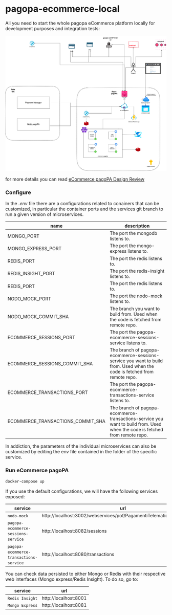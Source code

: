 # pagopa-ecommerce-local

All you need to start the whole pagopa eCommerce platform locally for development purposes and integration tests:

![image arch](arch-ecommerce.png)

for more details you can read [eCommerce pagoPA Design Review](https://pagopa.atlassian.net/wiki/spaces/I/pages/492339720/eCommerce+pagoPA+Design+Review+draft "eCommerce pagoPA Design Review") 

### Configure

In the _.env_ file there are a configurations related to conainers that can be customized, in particular the container ports and the services git branch to run a given version of microservices.

| name                              | description                                                                                                                 |
| --------------------------------- | --------------------------------------------------------------------------------------------------------------------------- |
| MONGO_PORT                        | The port the mongodb listens to.                                                                                            |
| MONGO_EXPRESS_PORT                | The port the mongo-express listens to.                                                                                      |
| REDIS_PORT                        | The port the redis listens to.                                                                                              |
| REDIS_INSIGHT_PORT                | The port the redis-insight listens to.                                                                                      |
| REDIS_PORT                        | The port the redis listens to.                                                                                              |
| NODO_MOCK_PORT                    | The port the nodo-mock listens to.                                                                                          |
| NODO_MOCK_COMMIT_SHA              | The branch you want to build from. Used when the code is fetched from remote repo.                                          |
| ECOMMERCE_SESSIONS_PORT           | The port the pagopa-ecommerce-sessions-service listens to.                                                                  |
| ECOMMERCE_SESSIONS_COMMIT_SHA     | The branch of pagopa-ecommerce-sessions-service you want to build from. Used when the code is fetched from remote repo.     | 
| ECOMMERCE_TRANSACTIONS_PORT       | The port the pagopa-ecommerce-transactions-service listens to.                                                              |
| ECOMMERCE_TRANSACTIONS_COMMIT_SHA | The branch of pagopa-ecommerce-transactions-service you want to build from. Used when the code is fetched from remote repo. |

In addiction, the parameters of the individual microservices can also be customized by editing the env file contained in the folder of the specific service.

### Run eCommerce pagoPA

```sh
docker-compose up
```

If you use the default configurations, we will have the following services exposed:

| service                                 | url                                                                        |
| --------------------------------------- | -------------------------------------------------------------------------- |
| `nodo-mock`                             | http://localhost:3002/webservices/pof/PagamentiTelematiciPspNodoservice    |
| `pagopa-ecommerce-sessions-service`     | http://localhost:8082/sessions                                             |
| `pagopa-ecommerce-transactions-service` | http://localhost:8080/transactions                                         |

You can check data persisted to either Mongo or Redis with their respective web interfaces (Mongo express/Redis Insight). To do so, go to:

| service                                 | url                                                                        |
| --------------------------------------- | -------------------------------------------------------------------------- |
| `Redis Insight`                         | http://localhost:8001                                                      |
| `Mongo Express`                         | http://localhost:8081                                                      |